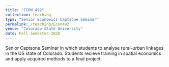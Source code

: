```yaml
---
title: "ECON 492"
collection: teaching
type: "Senior Economics Captsone Seminar"
permalink: /teaching/Econ492
venue: "Colorado State University"
date: Fall Semester-2020
---
```


Senior Captsone Seminar in which students to analyse rural-urban linkages in the US state of Colorado. Students recieve training in spatial economics and apply acquired methods to a final project.
